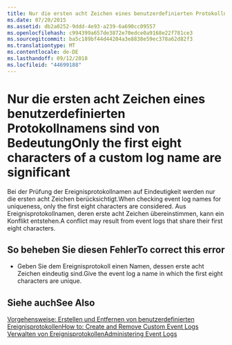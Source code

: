 ```yaml
---
title: Nur die ersten acht Zeichen eines benutzerdefinierten Protokollnamens sind von Bedeutung
ms.date: 07/20/2015
ms.assetid: db2a0252-9ddd-4e93-a239-6a690cc09557
ms.openlocfilehash: c994399a657de3872e70edce0a9168e22f781ce3
ms.sourcegitcommit: ba5c189bf44d44204a3e8838e59ec378a62d82f3
ms.translationtype: MT
ms.contentlocale: de-DE
ms.lasthandoff: 09/12/2018
ms.locfileid: "44699188"
---
```

# <a name="only-the-first-eight-characters-of-a-custom-log-name-are-significant"></a><span data-ttu-id="82c29-102">Nur die ersten acht Zeichen eines benutzerdefinierten Protokollnamens sind von Bedeutung</span><span class="sxs-lookup"><span data-stu-id="82c29-102">Only the first eight characters of a custom log name are significant</span></span>
<span data-ttu-id="82c29-103">Bei der Prüfung der Ereignisprotokollnamen auf Eindeutigkeit werden nur die ersten acht Zeichen berücksichtigt.</span><span class="sxs-lookup"><span data-stu-id="82c29-103">When checking event log names for uniqueness, only the first eight characters are considered.</span></span> <span data-ttu-id="82c29-104">Aus Ereignisprotokollnamen, deren erste acht Zeichen übereinstimmen, kann ein Konflikt entstehen.</span><span class="sxs-lookup"><span data-stu-id="82c29-104">A conflict may result from event logs that share their first eight characters.</span></span>  
  
## <a name="to-correct-this-error"></a><span data-ttu-id="82c29-105">So beheben Sie diesen Fehler</span><span class="sxs-lookup"><span data-stu-id="82c29-105">To correct this error</span></span>  
  
-   <span data-ttu-id="82c29-106">Geben Sie dem Ereignisprotokoll einen Namen, dessen erste acht Zeichen eindeutig sind.</span><span class="sxs-lookup"><span data-stu-id="82c29-106">Give the event log a name in which the first eight characters are unique.</span></span>  
  
## <a name="see-also"></a><span data-ttu-id="82c29-107">Siehe auch</span><span class="sxs-lookup"><span data-stu-id="82c29-107">See Also</span></span>  
 [<span data-ttu-id="82c29-108">Vorgehensweise: Erstellen und Entfernen von benutzerdefinierten Ereignisprotokollen</span><span class="sxs-lookup"><span data-stu-id="82c29-108">How to: Create and Remove Custom Event Logs</span></span>](https://msdn.microsoft.com/library/af9b7da0-80c7-46ac-b7f7-897063ddd503)  
 [<span data-ttu-id="82c29-109">Verwalten von Ereignisprotokollen</span><span class="sxs-lookup"><span data-stu-id="82c29-109">Administering Event Logs</span></span>](https://msdn.microsoft.com/library/35f53238-bdd2-417b-acd8-2fd9f7397f18)
